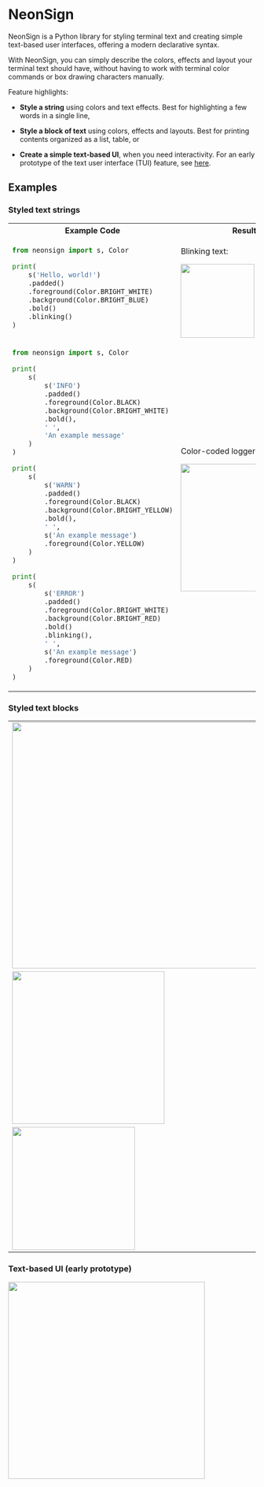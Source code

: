 # NeonSign

NeonSign is a Python library for styling terminal text and creating simple 
text-based user interfaces, offering a modern declarative syntax.

With NeonSign, you can simply describe the colors, effects and layout your 
terminal text should have, without having to work with terminal color commands 
or box drawing characters manually.

Feature highlights:

- **Style a string** using colors and text effects. Best for highlighting a few 
  words in a single line,

- **Style a block of text** using colors, effects and layouts. Best for printing
  contents organized as a list, table, or  

- **Create a simple text-based UI**, when you need interactivity. For an early 
  prototype of the text user interface (TUI) feature, see 
  [here](#neonsign-ui-prototype). 


## Examples

### Styled text strings

<table>

<tr>
    <th>Example Code</th>
    <th>Result</th>
</tr>

<tr></tr>

<tr>
<td>

```python
from neonsign import s, Color

print(
    s('Hello, world!')
    .padded()
    .foreground(Color.BRIGHT_WHITE)
    .background(Color.BRIGHT_BLUE)
    .bold()
    .blinking()
)
```

</td>
<td>
<p>Blinking text:</p>
<img src="https://yuhuan.me/neonsign/_images/example-0.gif" width=150px />
</td>
</tr>


<tr>

<td>

```python
from neonsign import s, Color

print(
    s(
        s('INFO')
        .padded()
        .foreground(Color.BLACK)
        .background(Color.BRIGHT_WHITE)
        .bold(),
        ' ',
        'An example message'
    )
)

print(
    s(
        s('WARN')
        .padded()
        .foreground(Color.BLACK)
        .background(Color.BRIGHT_YELLOW)
        .bold(),
        ' ',
        s('An example message')
        .foreground(Color.YELLOW)
    )
)

print(
    s(
        s('ERROR')
        .padded()
        .foreground(Color.BRIGHT_WHITE)
        .background(Color.BRIGHT_RED)
        .bold()
        .blinking(),
        ' ',
        s('An example message')
        .foreground(Color.RED)
    )
)
```

</td>

<td>
<p>Color-coded logger messages:</p>
<img src="https://yuhuan.me/neonsign/_images/example-1.gif" width=259px />
</td>
</tr>

</table>


### Styled text blocks

<table>

<tr><td><img src="https://yuhuan.me/neonsign/_images/example-10.png" style="width: 500px" /></td></tr>
<tr><td><img src="https://yuhuan.me/neonsign/_images/example-12.png" style="width: 310px" /></td></tr>
<tr><td><img src="https://yuhuan.me/neonsign/_images/example-13.png" style="width: 250px" /></td></tr>

</table>





<a id="neonsign-ui-prototype"></a>
### Text-based UI (early prototype)

<img src="https://yuhuan.me/neonsign/_images/example-20.gif" width=400px />

